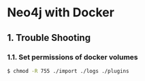 # Neo4j with Docker

## 1. Trouble Shooting

### 1.1. Set permissions of docker volumes

```bash
$ chmod -R 755 ./import ./logs ./plugins
```